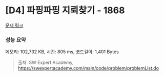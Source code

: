 # [D4] 파핑파핑 지뢰찾기 - 1868 

[문제 링크](https://swexpertacademy.com/main/code/problem/problemDetail.do?contestProbId=AV5LwsHaD1MDFAXc) 

### 성능 요약

메모리: 102,732 KB, 시간: 805 ms, 코드길이: 1,401 Bytes



> 출처: SW Expert Academy, https://swexpertacademy.com/main/code/problem/problemList.do